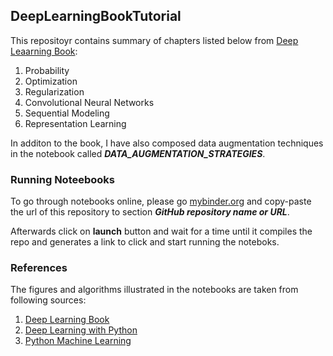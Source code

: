 ## DeepLearningBookTutorial

This repositoyr contains summary of chapters listed below from [Deep Leaarning Book](https://www.deeplearningbook.org/):

1. Probability
2. Optimization
3. Regularization
4. Convolutional Neural Networks
5. Sequential Modeling
6. Representation Learning

In additon to the book, I have also composed data augmentation techniques in the notebook called ***DATA_AUGMENTATION_STRATEGIES***. 

### Running Noteebooks

To go through notebooks online, please go [mybinder.org](https://gke.mybinder.org/) and copy-paste the url of this repository to section ***GitHub repository name or URL***. 

Afterwards click on **launch** button and  wait for a time until it compiles the repo and generates a link to click and start running the noteboks. 


### References

The figures and algorithms illustrated in the notebooks are taken from following sources:

1. [Deep Learning Book]((https://www.deeplearningbook.org/))
2. [Deep Learning with Python](https://www.manning.com/books/deep-learning-with-python)
3. [Python Machine Learning](https://www.packtpub.com/eu/data/python-machine-learning-third-edition)